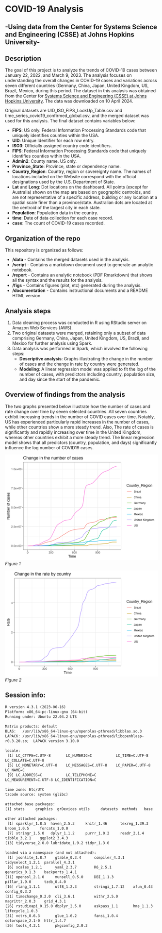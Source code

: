 # COVID-19 Analysis

## -Using data from the Center for Systems Science and Engineering (CSSE) at Johns Hopkins University-

## Description

The goal of this project is to analyze the trends of COVID-19 cases between January 22, 2022, and March 9, 2023. The analysis focuses on understanding the overall changes in COVID-19 cases and variations across seven different countries (Germany, China, Japan, United Kingdom, US, Brazil, Mexico, during this period. The dataset in this analysis was obtained from the Center for [Systems Science and Engineering (CSSE) at Johns Hopkins University](https://github.com/CSSEGISandData/COVID-19/tree/4360e50239b4eb6b22f3a1759323748f36752177/csse_covid_19_data). The data was downloaded on 10 April 2024.

Original datasets are UID_ISO_FIPS_LookUp_Table.csv and time_series_covid19_confirmed_global.csv, and the merged dataset was used for this analysis. The final dataset contains variables below:

-   **FIPS**: US only. Federal Information Processing Standards code that uniquely identifies counties within the USA.
-   **UID**: Unique Identifier for each row entry.
-   **ISO3**: Officially assigned country code identifiers.
-   **FIPS**: Federal Information Processing Standards code that uniquely identifies counties within the USA.
-   **Admin2**: County name. US only.
-   **Province_State**: Province, state or dependency name.
-   **Country_Region**: Country, region or sovereignty name. The names of locations included on the Website correspond with the official designations used by the U.S. Department of State.
-   **Lat** and **Long**: Dot locations on the dashboard. All points (except for Australia) shown on the map are based on geographic centroids, and are not representative of a specific address, building or any location at a spatial scale finer than a province/state. Australian dots are located at the centroid of the largest city in each state.
-   **Population**: Population data in the country.
-   **time**: Date of data collection for each case record.
-   **case**: The count of COVID-19 cases recorded.


## Organization of the repo

This repository is organized as follows:

-   **/data** - Contains the merged datasets used in the analysis.
-   **/script** - Contains a markdown document used to generate an analytic notebook.
-   **/report** - Contains an analytic notebook (PDF Rmarkdown) that shows all the syntax and the results for the analysis.
-   **/figs** - Contains figures (plot, etc) generated during the analysis.
-   **/documentation** - Contains instructional documents and a README HTML version.


## Analysis steps

1.  Data cleaning process was conducted in R using RStudio server on Amazon Web Services (AWS).
2.  Two original datasets were merged, retaining only a subset of data comprising Germany, China, Japan, United Kingdom, US, Brazil, and Mexico for further analysis using Spark.
3.  Data analysis was performed in Spark, which involved the following steps:
    -   **Descriptive analysis**: Graphs illustrating the change in the number of cases and the change in rate by country were generated.
    -   **Modeling**: A linear regression model was applied to fit the log of the number of cases, with predictors including country, population size, and day since the start of the pandemic.
    

## Overview of findings from the analysis

The two graphs presented below illustrate how the number of cases and rate change over time by seven selected countries. All seven countries exhibit increasing trends in the number of COVID cases over time. Notably, US has experienced particularly rapid increases in the number of cases, while other countries show a more steady trend. Also, The rate of cases is significantly and rapidly increasing over time in the United Kingdom, whereas other countries exhibit a more steady trend. The linear regression model shows that all predictors (country, population, and days) significantly influence the log number of COVID19 cases.

![](figs/plot_change_case.png)
*Figure 1*

![](figs/plot_change_rate.png)
*Figure 2*


## Session info:
```
R version 4.3.1 (2023-06-16)
Platform: x86_64-pc-linux-gnu (64-bit)
Running under: Ubuntu 22.04.2 LTS

Matrix products: default
BLAS:   /usr/lib/x86_64-linux-gnu/openblas-pthread/libblas.so.3 
LAPACK: /usr/lib/x86_64-linux-gnu/openblas-pthread/libopenblasp-r0.3.20.so;  LAPACK version 3.10.0

locale:
 [1] LC_CTYPE=C.UTF-8       LC_NUMERIC=C           LC_TIME=C.UTF-8        LC_COLLATE=C.UTF-8    
 [5] LC_MONETARY=C.UTF-8    LC_MESSAGES=C.UTF-8    LC_PAPER=C.UTF-8       LC_NAME=C             
 [9] LC_ADDRESS=C           LC_TELEPHONE=C         LC_MEASUREMENT=C.UTF-8 LC_IDENTIFICATION=C   

time zone: Etc/UTC
tzcode source: system (glibc)

attached base packages:
[1] stats     graphics  grDevices utils     datasets  methods   base     

other attached packages:
 [1] sparklyr_1.8.5  haven_2.5.3     knitr_1.46      texreg_1.39.3   broom_1.0.5     forcats_1.0.0  
 [7] stringr_1.5.0   dplyr_1.1.2     purrr_1.0.2     readr_2.1.4     tibble_3.2.1    ggplot2_3.4.3  
[13] tidyverse_2.0.0 lubridate_1.9.2 tidyr_1.3.0    

loaded via a namespace (and not attached):
 [1] jsonlite_1.8.7    gtable_0.3.4      compiler_4.3.1    tidyselect_1.2.1  parallel_4.3.1   
 [6] scales_1.2.1      yaml_2.3.7        R6_2.5.1          generics_0.1.3    backports_1.4.1  
[11] openssl_2.1.0     munsell_0.5.0     DBI_1.1.3         pillar_1.9.0      tzdb_0.4.0       
[16] rlang_1.1.1       utf8_1.2.3        stringi_1.7.12    xfun_0.43         config_0.3.2     
[21] timechange_0.2.0  cli_3.6.1         withr_2.5.0       magrittr_2.0.3    grid_4.3.1       
[26] rstudioapi_0.15.0 dbplyr_2.5.0      askpass_1.1       hms_1.1.3         lifecycle_1.0.3  
[31] vctrs_0.6.3       glue_1.6.2        fansi_1.0.4       colorspace_2.1-0  httr_1.4.7       
[36] tools_4.3.1       pkgconfig_2.0.3
```

